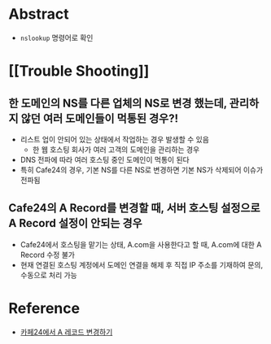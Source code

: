 # Abstract
- `nslookup` 명령어로 확인
# [[Trouble Shooting]]
## 한 도메인의 NS를 다른 업체의 NS로 변경 했는데, 관리하지 않던 여러 도메인들이 먹통된 경우?!
- 리스트 업이 안되어 있는 상태에서 작업하는 경우 발생할 수 있음
	- 한 웹 호스팅 회사가 여러 고객의 도메인을 관리하는 경우
- DNS 전파에 따라 여러 호스팅 중인 도메인이 먹통이 된다
- 특히 Cafe24의 경우, 기본 NS를 다른 NS로 변경하면 기본 NS가 삭제되어 이슈가 전파됨
## Cafe24의 A Record를 변경할 때, 서버 호스팅 설정으로 A Record 설정이 안되는 경우
- Cafe24에서 호스팅을 맡기는 상태, A.com을 사용한다고 할 때, A.com에 대한 A Record 수정 불가
- 현재 연결된 호스팅 계정에서 도메인 연결을 해제 후 직접 IP 주소를 기재하여 문의, 수동으로 처리 가능
# Reference
- [카페24에서 A 레코드 변경하기](https://avada.co.kr/%EC%B9%B4%ED%8E%9824%EC%97%90%EC%84%9C-%EB%A0%88%EC%BD%94%EB%93%9C-%EB%B3%80%EA%B2%BD%ED%95%98%EA%B8%B0/)